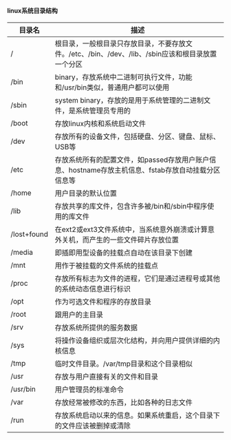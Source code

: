 #### linux系统目录结构

| 目录名      | 描述                                                         |
| ----------- | ------------------------------------------------------------ |
| /           | 根目录，一般根目录只存放目录，不要存放文件。/etc、/bin、/dev、/lib、/sbin应该和根目录放置一个分区 |
| /bin        | binary，存放系统中二进制可执行文件，功能和/usr/bin类似，普通用户都可以使用 |
| /sbin       | system binary，存放的是用于系统管理的二进制文件，是系统管理员专用的 |
| /boot       | 存放linux内核和系统启动文件                                  |
| /dev        | 存放所有的设备文件，包括硬盘、分区、键盘、鼠标、USB等        |
| /etc        | 存放系统所有的配置文件，如passed存放用户账户信息、hostname存放主机信息、fstab存放自动挂载分区信息等 |
| /home       | 用户目录的默认位置                                           |
| /lib        | 存放共享的库文件，包含许多被/bin和/sbin中程序使用的库文件    |
| /lost+found | 在ext2或ext3文件系统中，当系统意外崩溃或计算意外关机，而产生的一些文件碎片存放位置 |
| /media      | 即插即用型设备的挂载点自动在该目录下创建                     |
| /mnt        | 用作于被挂载的文件系统的挂载点                               |
| /proc       | 存放所有标志为文件的进程，它们是通过进程号或其他的系统动态信息进行标识 |
| /opt        | 作为可选文件和程序的存放目录                                 |
| /root       | 跟用户的主目录                                               |
| /srv        | 存放系统所提供的服务数据                                     |
| /sys        | 将操作设备组织或层次化结构，并向用户提供详细的内核信息       |
| /tmp        | 临时文件目录。/var/tmp目录和这个目录相似                     |
| /usr        | 存放与用户直接有关的文件和目录                               |
| /usr/bin    | 用户管理员的标准命令                                         |
| /var        | 存放经常被修改的东西，比如各种的日志文件                     |
| /run        | 存放系统启动以来的信息。如果系统重启，这个目录下的文件应该被删掉或清除 |

